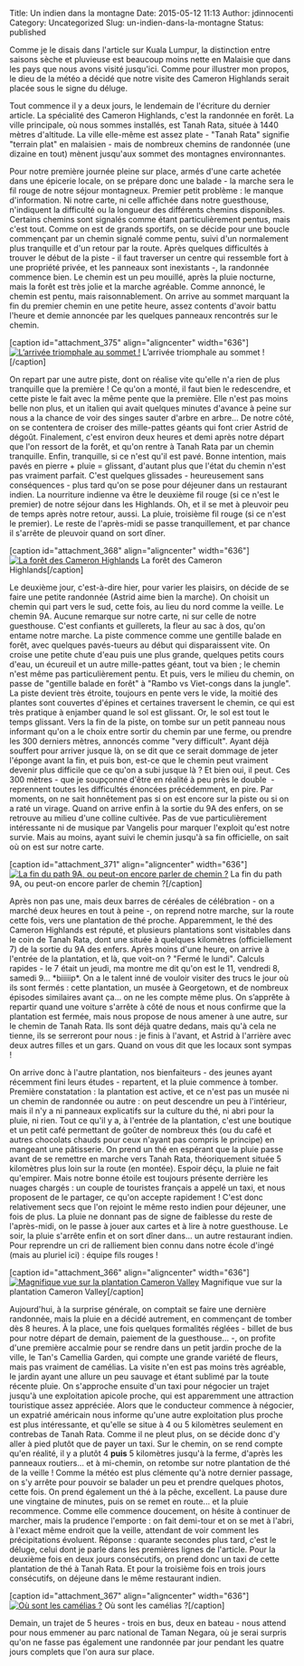 Title: Un indien dans la montagne
Date: 2015-05-12 11:13
Author: jdinnocenti
Category: Uncategorized
Slug: un-indien-dans-la-montagne
Status: published

Comme je le disais dans l'article sur Kuala Lumpur, la distinction entre
saisons sèche et pluvieuse est beaucoup moins nette en Malaisie que dans
les pays que nous avons visité jusqu'ici. Comme pour illustrer mon
propos, le dieu de la météo a décidé que notre visite des Cameron
Highlands serait placée sous le signe du déluge.

<!--more-->

Tout commence il y a deux jours, le lendemain de l'écriture du dernier
article. La spécialité des Cameron Highlands, c'est la randonnée en
forêt. La ville principale, où nous sommes installés, est Tanah Rata,
située à 1440 mètres d'altitude. La ville elle-même est assez plate -
"Tanah Rata" signifie "terrain plat" en malaisien - mais de nombreux
chemins de randonnée (une dizaine en tout) mènent jusqu'aux sommet des
montagnes environnantes.

Pour notre première journée pleine sur place, armés d'une carte achetée
dans une épicerie locale, on se prépare donc une balade - la marche sera
le fil rouge de notre séjour montagneux. Premier petit problème : le
manque d'information. Ni notre carte, ni celle affichée dans notre
guesthouse, n'indiquent la difficulté ou la longueur des différents
chemins disponibles. Certains chemins sont signalés comme étant
particulièrement pentus, mais c'est tout. Comme on est de grands
sportifs, on se décide pour une boucle commençant par un chemin signalé
comme pentu, suivi d'un normalement plus tranquille et d'un retour par
la route. Après quelques difficultés à trouver le début de la piste - il
faut traverser un centre qui ressemble fort à une propriété privée, et
les panneaux sont inexistants -, la randonnée commence bien. Le chemin
est un peu mouillé, après la pluie nocturne, mais la forêt est très
jolie et la marche agréable. Comme annoncé, le chemin est pentu, mais
raisonnablement. On arrive au sommet marquant la fin du premier chemin
en une petite heure, assez contents d'avoir battu l'heure et demie
annoncée par les quelques panneaux rencontrés sur le chemin.

[caption id="attachment\_375" align="aligncenter"
width="636"][![L’arrivée triomphale au sommet
!](https://astridetjdenasie.files.wordpress.com/2015/05/sam_5585.jpg?w=636)](https://astridetjdenasie.files.wordpress.com/2015/05/sam_5585.jpg)
L’arrivée triomphale au sommet ![/caption]

On repart par une autre piste, dont on réalise vite qu'elle n'a rien de
plus tranquille que la première ! Ce qu'on a monté, il faut bien le
redescendre, et cette piste le fait avec la même pente que la première.
Elle n'est pas moins belle non plus, et un italien qui avait quelques
minutes d'avance à peine sur nous a la chance de voir des singes sauter
d'arbre en arbre... De notre côté, on se contentera de croiser des
mille-pattes géants qui font crier Astrid de dégoût. Finalement, c'est
environ deux heures et demi après notre départ que l'on ressort de la
forêt, et qu'on rentre à Tanah Rata par un chemin tranquille. Enfin,
tranquille, si ce n'est qu'il est pavé. Bonne intention, mais pavés en
pierre + pluie = glissant, d'autant plus que l'état du chemin n'est pas
vraiment parfait. C'est quelques glissades - heureusement sans
conséquences - plus tard qu'on se pose pour déjeuner dans un restaurant
indien. La nourriture indienne va être le deuxième fil rouge (si ce
n'est le premier) de notre séjour dans les Highlands. Oh, et il se met à
pleuvoir peu de temps après notre retour, aussi. La pluie, troisième fil
rouge (si ce n'est le premier). Le reste de l'après-midi se passe
tranquillement, et par chance il s'arrête de pleuvoir quand on sort
dîner.

[caption id="attachment\_368" align="aligncenter" width="636"][![La
forêt des Cameron
Highlands](https://astridetjdenasie.files.wordpress.com/2015/05/sam_5591.jpg?w=636)](https://astridetjdenasie.files.wordpress.com/2015/05/sam_5591.jpg)
La forêt des Cameron Highlands[/caption]

Le deuxième jour, c'est-à-dire hier, pour varier les plaisirs, on décide
de se faire une petite randonnée (Astrid aime bien la marche). On
choisit un chemin qui part vers le sud, cette fois, au lieu du nord
comme la veille. Le chemin 9A. Aucune remarque sur notre carte, ni sur
celle de notre guesthouse. C'est confiants et guillerets, la fleur au
sac à dos, qu'on entame notre marche. La piste commence comme une
gentille balade en forêt, avec quelques pavés-tueurs au début qui
disparaissent vite. On croise une petite chute d'eau puis une plus
grande, quelques petits cours d'eau, un écureuil et un autre
mille-pattes géant, tout va bien ; le chemin n'est même pas
particulièrement pentu. Et puis, vers le milieu du chemin, on passe de
"gentille balade en forêt" à "Rambo vs Viet-congs dans la jungle". La
piste devient très étroite, toujours en pente vers le vide, la moitié
des plantes sont couvertes d'épines et certaines traversent le chemin,
ce qui est très pratique à enjamber quand le sol est glissant. Or, le
sol est tout le temps glissant. Vers la fin de la piste, on tombe sur un
petit panneau nous informant qu'on a le choix entre sortir du chemin par
une ferme, ou prendre les 300 derniers mètres, annoncés comme "very
difficult". Ayant déjà souffert pour arriver jusque là, on se dit que ce
serait dommage de jeter l'éponge avant la fin, et puis bon, est-ce que
le chemin peut vraiment devenir plus difficile que ce qu'on a subi
jusque là ? Et bien oui, il peut. Ces 300 mètres - que je soupçonne
d'être en réalité à peu près le double  - reprennent toutes les
difficultés énoncées précédemment, en pire. Par moments, on ne sait
honnêtement pas si on est encore sur la piste ou si on a raté un virage.
Quand on arrive enfin à la sortie du 9A des enfers, on se retrouve au
milieu d'une colline cultivée. Pas de vue particulièrement intéressante
ni de musique par Vangelis pour marquer l'exploit qu'est notre survie.
Mais au moins, ayant suivi le chemin jusqu'à sa fin officielle, on sait
où on est sur notre carte.

[caption id="attachment\_371" align="aligncenter" width="636"][![La fin
du path 9A, ou peut-on encore parler de chemin
?](https://astridetjdenasie.files.wordpress.com/2015/05/sam_5622.jpg?w=636)](https://astridetjdenasie.files.wordpress.com/2015/05/sam_5622.jpg)
La fin du path 9A, ou peut-on encore parler de chemin ?[/caption]

Après non pas une, mais deux barres de céréales de célébration - on a
marché deux heures en tout à peine -, on reprend notre marche, sur la
route cette fois, vers une plantation de thé proche. Apparemment, le thé
des Cameron Highlands est réputé, et plusieurs plantations sont
visitables dans le coin de Tanah Rata, dont une située à quelques
kilomètres (officiellement 7) de la sortie du 9A des enfers. Après moins
d'une heure, on arrive à l'entrée de la plantation, et là, que voit-on ?
"Fermé le lundi". Calculs rapides - le 7 était un jeudi, ma montre me
dit qu'on est le 11, vendredi 8, samedi 9... \*biiiiip\*. On a le talent
inné de vouloir visiter des trucs le jour où ils sont fermés : cette
plantation, un musée à Georgetown, et de nombreux épisodes similaires
avant ça... on ne les compte même plus. On s’apprête à repartir quand
une voiture s'arrête à côté de nous et nous confirme que la plantation
est fermée, mais nous propose de nous amener à une autre, sur le chemin
de Tanah Rata. Ils sont déjà quatre dedans, mais qu'à cela ne tienne,
ils se serreront pour nous : je finis à l'avant, et Astrid à l'arrière
avec deux autres filles et un gars. Quand on vous dit que les locaux
sont sympas !

On arrive donc à l'autre plantation, nos bienfaiteurs - des jeunes ayant
récemment fini leurs études - repartent, et la pluie commence à tomber.
Première constatation : la plantation est active, et ce n'est pas un
musée ni un chemin de randonnée ou autre : on peut descendre un peu à
l'intérieur, mais il n'y a ni panneaux explicatifs sur la culture du
thé, ni abri pour la pluie, ni rien. Tout ce qu'il y a, à l'entrée de la
plantation, c'est une boutique et un petit café permettant de goûter de
nombreux thés (ou du café et autres chocolats chauds pour ceux n'ayant
pas compris le principe) en mangeant une pâtisserie. On prend un thé en
espérant que la pluie passe avant de se remettre en marche vers Tanah
Rata, théoriquement située 5 kilomètres plus loin sur la route (en
montée). Espoir déçu, la pluie ne fait qu'empirer. Mais notre bonne
étoile est toujours présente derrière les nuages chargés : un couple de
touristes français a appelé un taxi, et nous proposent de le partager,
ce qu'on accepte rapidement ! C'est donc relativement secs que l'on
rejoint le même resto indien pour déjeuner, une fois de plus. La pluie
ne donnant pas de signe de faiblesse du reste de l'après-midi, on le
passe à jouer aux cartes et à lire à notre guesthouse. Le soir, la pluie
s'arrête enfin et on sort dîner dans... un autre restaurant indien. Pour
reprendre un cri de ralliement bien connu dans notre école d'ingé (mais
au pluriel ici) : équipe fils rouges !

[caption id="attachment\_366" align="aligncenter"
width="636"][![Magnifique vue sur la plantation Cameron
Valley](https://astridetjdenasie.files.wordpress.com/2015/05/sam_5645.jpg?w=636)](https://astridetjdenasie.files.wordpress.com/2015/05/sam_5645.jpg)
Magnifique vue sur la plantation Cameron Valley[/caption]

Aujourd'hui, à la surprise générale, on comptait se faire une dernière
randonnée, mais la pluie en a décidé autrement, en commençant de tomber
dès 8 heures. À la place, une fois quelques formalités réglées - billet
de bus pour notre départ de demain, paiement de la guesthouse... -, on
profite d'une première accalmie pour se rendre dans un petit jardin
proche de la ville, le Tan's Camellia Garden, qui compte une grande
variété de fleurs, mais pas vraiment de camélias. La visite n'en est pas
moins très agréable, le jardin ayant une allure un peu sauvage et étant
sublimé par la toute récente pluie. On s'approche ensuite d'un taxi pour
négocier un trajet jusqu'à une exploitation apicole proche, qui est
apparemment une attraction touristique assez appréciée. Alors que le
conducteur commence à négocier, un expatrié américain nous informe
qu'une autre exploitation plus proche est plus intéressante, et qu'elle
se situe à 4 ou 5 kilomètres seulement en contrebas de Tanah Rata. Comme
il ne pleut plus, on se décide donc d'y aller à pied plutôt que de payer
un taxi. Sur le chemin, on se rend compte qu'en réalité, il y a plutôt 4
**puis** 5 kilomètres jusqu'à la ferme, d'après les panneaux routiers...
et à mi-chemin, on retombe sur notre plantation de thé de la veille !
Comme la météo est plus clémente qu'à notre dernier passage, on s'y
arrête pour pouvoir se balader un peu et prendre quelques photos, cette
fois. On prend également un thé à la pêche, excellent. La pause dure une
vingtaine de minutes, puis on se remet en route... et la pluie
recommence. Comme elle commence doucement, on hésite à continuer de
marcher, mais la prudence l'emporte : on fait demi-tour et on se met à
l'abri, à l'exact même endroit que la veille, attendant de voir comment
les précipitations évoluent. Réponse : quarante secondes plus tard,
c'est le déluge, celui dont je parle dans les premières lignes de
l'article. Pour la deuxième fois en deux jours consécutifs, on prend
donc un taxi de cette plantation de thé à Tanah Rata. Et pour la
troisième fois en trois jours consécutifs, on déjeune dans le même
restaurant indien.

[caption id="attachment\_367" align="aligncenter" width="636"][![Où sont
les camélias
?](https://astridetjdenasie.files.wordpress.com/2015/05/pizap-com14314229045931.jpg?w=636)](https://astridetjdenasie.files.wordpress.com/2015/05/pizap-com14314229045931.jpg)
Où sont les camélias ?[/caption]

Demain, un trajet de 5 heures - trois en bus, deux en bateau - nous
attend pour nous emmener au parc national de Taman Negara, où je serai
surpris qu'on ne fasse pas également une randonnée par jour pendant les
quatre jours complets que l'on aura sur place.

 

 

